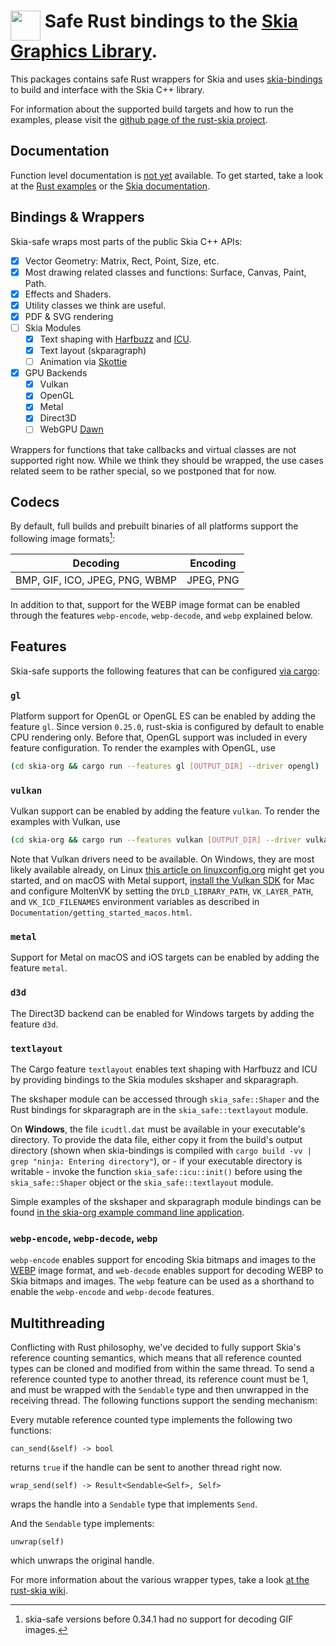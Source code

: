# <img alt="" width="48" align="top"  src="https://raw.githubusercontent.com/rust-skia/rust-skia/master/artwork/rust-skia-icon_512x512.png"/> Safe Rust bindings to the [Skia Graphics Library](https://skia.org/).

This packages contains safe Rust wrappers for Skia and uses [skia-bindings](https://crates.io/crates/skia-bindings) to build and interface with the Skia C++ library.

For information about the supported build targets and how to run the examples, please visit the [github page of the rust-skia project](https://github.com/rust-skia/rust-skia).

## Documentation

Function level documentation is [not yet](https://github.com/rust-skia/rust-skia/issues/23) available. To get started, take a look at the [Rust examples](https://github.com/rust-skia/rust-skia/tree/master/skia-org/src/) or the [Skia documentation](https://skia.org). 

## Bindings & Wrappers

Skia-safe wraps most parts of the public Skia C++ APIs:

- [x] Vector Geometry: Matrix, Rect, Point, Size, etc.
- [x] Most drawing related classes and functions: Surface, Canvas, Paint, Path.
- [x] Effects and Shaders.
- [x] Utility classes we think are useful.
- [x] PDF & SVG rendering
- [ ] Skia Modules
  - [x] Text shaping with [Harfbuzz](https://www.freedesktop.org/wiki/Software/HarfBuzz/) and [ICU](http://site.icu-project.org/home).
  - [x] Text layout (skparagraph)
  - [ ] Animation via [Skottie](https://skia.org/user/modules/skottie)
- [x] GPU Backends
  - [x] Vulkan
  - [x] OpenGL
  - [x] Metal
  - [x] Direct3D
  - [ ] WebGPU [Dawn](https://dawn.googlesource.com/dawn/)

Wrappers for functions that take callbacks and virtual classes are not supported right now. While we think they should be wrapped, the use cases related seem to be rather special, so we postponed that for now.

## Codecs

By default, full builds and prebuilt binaries of all platforms support the following image formats[^1]:

| Decoding                       | Encoding  |
| ------------------------------ | --------- |
| BMP, GIF, ICO, JPEG, PNG, WBMP | JPEG, PNG |

[^1]: skia-safe versions before 0.34.1 had no support for decoding GIF images.

In addition to that, support for the WEBP image format can be enabled through the features `webp-encode`, `webp-decode`, and `webp` explained below.

## Features

Skia-safe supports the following features that can be configured [via cargo](https://doc.rust-lang.org/cargo/reference/manifest.html#the-features-section):

### `gl`

Platform support for OpenGL or OpenGL ES can be enabled by adding the feature `gl`. Since version `0.25.0`, rust-skia is configured by default to enable CPU rendering only. Before that, OpenGL support was included in every feature configuration. To render the examples with OpenGL, use

```bash
(cd skia-org && cargo run --features gl [OUTPUT_DIR] --driver opengl)
```

### `vulkan`

Vulkan support can be enabled by adding the feature `vulkan`. To render the examples with Vulkan, use

```bash
(cd skia-org && cargo run --features vulkan [OUTPUT_DIR] --driver vulkan)
```

Note that Vulkan drivers need to be available. On Windows, they are most likely available already, on Linux [this article on linuxconfig.org](<https://linuxconfig.org/install-and-test-vulkan-on-linux>) might get you started, and on macOS with Metal support, [install the Vulkan SDK](<https://vulkan.lunarg.com/sdk/home>) for Mac and configure MoltenVK by setting the `DYLD_LIBRARY_PATH`, `VK_LAYER_PATH`, and `VK_ICD_FILENAMES` environment variables as described in `Documentation/getting_started_macos.html`.

### `metal`

Support for Metal on macOS and iOS targets can be enabled by adding the feature `metal`.

### `d3d`

The Direct3D backend can be enabled for Windows targets by adding the feature `d3d`.

### `textlayout`

The Cargo feature `textlayout` enables text shaping with Harfbuzz and ICU by providing bindings to the Skia modules skshaper and skparagraph. 

The skshaper module can be accessed through `skia_safe::Shaper` and the Rust bindings for skparagraph are in the `skia_safe::textlayout` module. 

On **Windows**, the file `icudtl.dat` must be available in your executable's directory. To provide the data file, either copy it from the build's output directory (shown when skia-bindings is compiled with `cargo build -vv | grep "ninja: Entering directory"`), or - if your executable directory is writable - invoke the function `skia_safe::icu::init()` before using the `skia_safe::Shaper` object or the `skia_safe::textlayout` module. 

Simple examples of the skshaper and skparagraph module bindings can be found [in the skia-org example command line application](https://github.com/rust-skia/rust-skia/blob/master/skia-org/src/).

### `webp-encode`, `webp-decode`, `webp`

`webp-encode` enables support for encoding Skia bitmaps and images to the [WEBP](https://en.wikipedia.org/wiki/WebP) image format, and `web-decode` enables support for decoding WEBP to Skia bitmaps and images. The `webp` feature can be used as a shorthand to enable the `webp-encode` and `webp-decode` features.

## Multithreading

Conflicting with Rust philosophy, we've decided to fully support Skia's reference counting semantics, which means that all reference counted types can be cloned and modified from within the same thread. To send a reference counted type to another thread, its reference count must be 1, and must be wrapped with the `Sendable` type and then unwrapped in the receiving thread. The following functions support the sending mechanism:

Every mutable reference counted type implements the following two functions:

`can_send(&self) -> bool` 

returns `true` if the handle can be sent to another thread right now.

`wrap_send(self) -> Result<Sendable<Self>, Self>` 

wraps the handle into a `Sendable` type that implements `Send`.

And the `Sendable` type implements:

`unwrap(self)`

which unwraps the original handle.

For more information about the various wrapper types, take a look [at the rust-skia wiki](https://github.com/rust-skia/rust-skia/wiki/Wrapper-Types).

